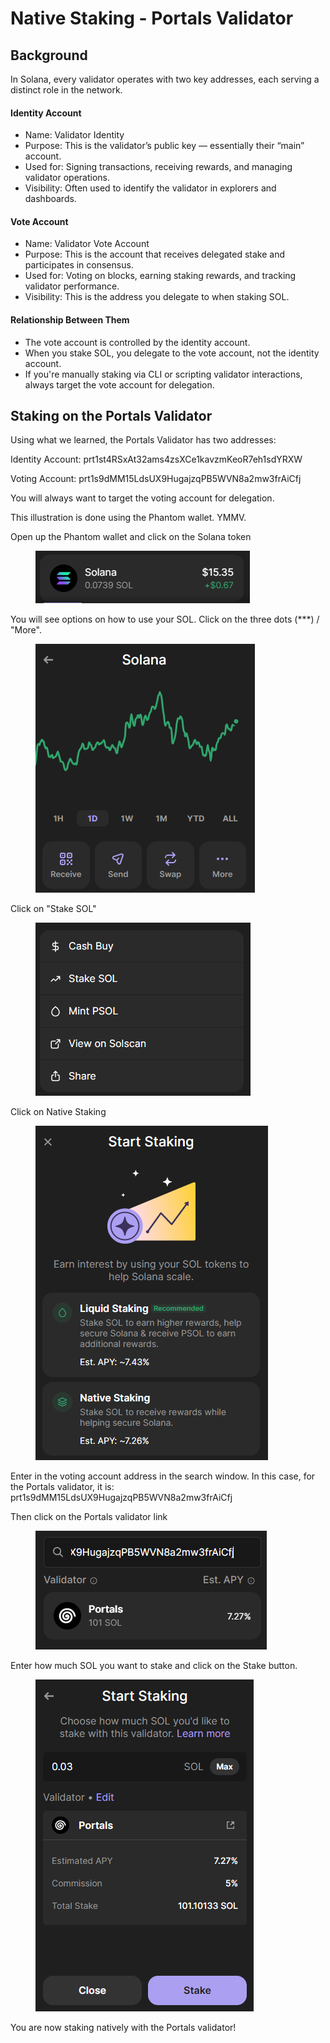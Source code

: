 # Native Staking - Portals Validator

## Background

In Solana, every validator operates with two key addresses, each serving a distinct role in the network.

#### Identity Account

* Name: Validator Identity
* Purpose: This is the validator’s public key — essentially their “main” account.
* Used for: Signing transactions, receiving rewards, and managing validator operations.
* Visibility: Often used to identify the validator in explorers and dashboards.

#### Vote Account

* Name: Validator Vote Account
* Purpose: This is the account that receives delegated stake and participates in consensus.
* Used for: Voting on blocks, earning staking rewards, and tracking validator performance.
* Visibility: This is the address you delegate to when staking SOL.

#### Relationship Between Them

* The vote account is controlled by the identity account.
* When you stake SOL, you delegate to the vote account, not the identity account.
* If you're manually staking via CLI or scripting validator interactions, always target the vote account for delegation.

## Staking on the Portals Validator

Using what we learned, the Portals Validator has two addresses:

Identity Account: prt1st4RSxAt32ams4zsXCe1kavzmKeoR7eh1sdYRXW

Voting Account: prt1s9dMM15LdsUX9HugajzqPB5WVN8a2mw3frAiCfj

You will always want to target the voting account for delegation.

This illustration is done using the Phantom wallet.  YMMV.

Open up the Phantom wallet and click on the Solana token

<figure><img src=".gitbook/assets/image (3).png" alt=""><figcaption></figcaption></figure>

You will see options on how to use your SOL.  Click on the three dots (\*\*\*) / "More".

<figure><img src=".gitbook/assets/image (4).png" alt=""><figcaption></figcaption></figure>

Click on "Stake SOL"

<figure><img src=".gitbook/assets/image (5).png" alt=""><figcaption></figcaption></figure>

Click on Native Staking

<figure><img src=".gitbook/assets/image (6).png" alt=""><figcaption></figcaption></figure>

Enter in the voting account address in the search window.  In this case, for the Portals validator, it is: prt1s9dMM15LdsUX9HugajzqPB5WVN8a2mw3frAiCfj

Then click on the Portals validator link

<figure><img src=".gitbook/assets/image (7).png" alt=""><figcaption></figcaption></figure>

Enter how much SOL you want to stake and click on the Stake button.

<figure><img src=".gitbook/assets/image (8).png" alt=""><figcaption></figcaption></figure>

You are now staking natively with the Portals validator!
